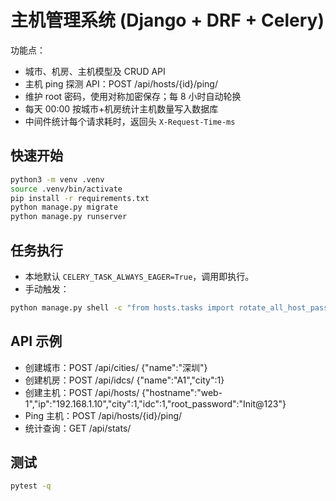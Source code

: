 # 主机管理系统 (Django + DRF + Celery)

功能点：
- 城市、机房、主机模型及 CRUD API
- 主机 ping 探测 API：POST /api/hosts/{id}/ping/
- 维护 root 密码，使用对称加密保存；每 8 小时自动轮换
- 每天 00:00 按城市+机房统计主机数量写入数据库
- 中间件统计每个请求耗时，返回头 `X-Request-Time-ms`

## 快速开始

```bash
python3 -m venv .venv
source .venv/bin/activate
pip install -r requirements.txt
python manage.py migrate
python manage.py runserver
```

## 任务执行
- 本地默认 `CELERY_TASK_ALWAYS_EAGER=True`，调用即执行。
- 手动触发：
```bash
python manage.py shell -c "from hosts.tasks import rotate_all_host_passwords, aggregate_daily_host_counts; rotate_all_host_passwords.delay(); aggregate_daily_host_counts.delay()"
```

## API 示例
- 创建城市：POST /api/cities/ {"name":"深圳"}
- 创建机房：POST /api/idcs/ {"name":"A1","city":1}
- 创建主机：POST /api/hosts/ {"hostname":"web-1","ip":"192.168.1.10","city":1,"idc":1,"root_password":"Init@123"}
- Ping 主机：POST /api/hosts/{id}/ping/
- 统计查询：GET /api/stats/

## 测试
```bash
pytest -q
``` 